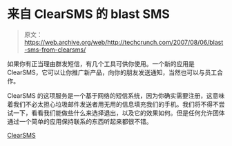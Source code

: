 # 来自 ClearSMS 的 blast SMS

> 原文：<https://web.archive.org/web/http://techcrunch.com/2007/08/06/blast-sms-from-clearsms/>

如果你有正当理由群发短信，有几个工具可供你使用。一个新的应用是 ClearSMS，它可以让你推广新产品，向你的朋友发送通知，当然也可以与员工合作。

ClearSMS 的这项服务是一个基于网络的短信系统，因为你确实需要注册，这意味着我们不必太担心垃圾邮件发送者用无用的信息填充我们的手机。我们将不得不尝试一下，看看我们能做些什么来选择退出，以及它的效果如何。但是任何允许团体通过一个简单的应用保持联系的东西听起来都很不错。

[ClearSMS](https://web.archive.org/web/20210302022237/http://www.clearsms.com/)